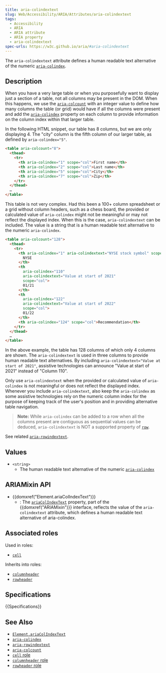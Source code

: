 ```yaml
---
title: aria-colindextext
slug: Web/Accessibility/ARIA/Attributes/aria-colindextext
tags:
  - Accessibility
  - ARIA
  - ARIA attribute
  - ARIA property
  - aria-colindextext
spec-urls: https://w3c.github.io/aria/#aria-colindextext
---
```


The `aria-colindextext` attribute defines a human readable text alternative of the numeric [`aria-colindex`](/en-US/docs/Web/Accessibility/ARIA/Attributes/aria-colindex).

## Description

When you have a very large table or when you purposefully want to display just a section of a table, not all columns may be present in the DOM. When this happens, we use the [`aria-colcount`](/en-US/docs/Web/Accessibility/ARIA/Attributes/aria-colcount) with an integer value to define how many columns the table (or grid) would have if all the columns were present and add the [`aria-colindex`](/en-US/docs/Web/Accessibility/ARIA/Attributes/aria-colindex) property on each column to provide information on the column index within that larger table.

In the following HTML snippet, our table has 8 columns, but we are only displaying 4. The "city" column is the fifth column of our larger table, as defined by `aria-colindex="5"`.

```html
<table aria-colcount="8">
  <thead>
    <tr>
      <th aria-colindex="1" scope="col">First name</th>
      <th aria-colindex="2" scope="col">Last name</th>
      <th aria-colindex="5" scope="col">City</th>
      <th aria-colindex="7" scope="col">Zip</th>
    </tr>
  </thead>
  …
</table>
```

This table is not very complex. Had this been a 100+ column spreadsheet or a grid without column headers, such as a chess board, the provided or calculated value of `aria-colindex` might not be meaningful or may not reflect the displayed index. When this is the case, `aria-colindextext` can be included. The value is a string that is a human readable text alternative to the numeric `aria-colindex`.

```html
<table aria-colcount="128">
  <thead>
    <tr>
      <th aria-colindex="1" aria-colindextext="NYSE stock symbol" scope="col">
        NYSE
      </th>
      <th
        aria-colindex="110"
        aria-colindextext="Value at start of 2021"
        scope="col">
        01/21
      </th>
      <th
        aria-colindex="122"
        aria-colindextext="Value at start of 2022"
        scope="col">
        01/22
      </th>
      <th aria-colindex="124" scope="col">Recommendation</th>
    </tr>
  </thead>
  …
</table>
```

In the above example, the table has 128 columns of which only 4 columns are shown. The `aria-colindextext` is used in three columns to provide human readable text alternatives. By including `aria-colindextext="Value at start of 2021"`, assistive technologies can announce "Value at start of 2021" instead of "Column 110".

Only use `aria-colindextext` when the provided or calculated value of `aria-colindex` is not meaningful or does not reflect the displayed index. Whenever you include `aria-colindextext`, also keep the `aria-colindex` as some assistive technologies rely on the numeric column index for the purpose of keeping track of the user's position and in providing alternative table navigation.

> **Note:** While `aria-colindex` can be added to a row when all the columns present are contiguous as sequential values can be deduced, `aria-colindextext` is NOT a supported property of [`row`](/en-US/docs/Web/Accessibility/ARIA/Roles/row_role).

See related [`aria-rowindextext`](/en-US/docs/Web/Accessibility/ARIA/Attributes/aria-rowindextext).

## Values

- `<string>`
  - The human readable text alternative of the numeric [`aria-colindex`](/en-US/docs/Web/Accessibility/ARIA/Attributes/aria-colindex)

## ARIAMixin API

- {{domxref("Element.ariaColIndexText")}}
  - : The [`ariaColIndexText`](/en-US/docs/Web/API/Element/ariaColIndexText) property, part of the {{domxref("ARIAMixin")}} interface, reflects the value of the `aria-colindextext` attribute, which defines a human readable text alternative of aria-colindex.

## Associated roles

Used in roles:

- [`cell`](/en-US/docs/Web/Accessibility/ARIA/Roles/cell_role)

Inherits into roles:

- [`columnheader`](/en-US/docs/Web/Accessibility/ARIA/Roles/columnheader_role)
- [`rowheader`](/en-US/docs/Web/Accessibility/ARIA/Roles/columnheader_role)

## Specifications

{{Specifications}}

## See Also

- [`Element.ariaColIndexText`](/en-US/docs/Web/API/Element/ariaColIndexText)
- [`aria-colindex`](/en-US/docs/Web/Accessibility/ARIA/Attributes/aria-colindex)
- [`aria-rowindextext`](/en-US/docs/Web/Accessibility/ARIA/Attributes/aria-rowindextext)
- [`aria-colcount`](/en-US/docs/Web/Accessibility/ARIA/Attributes/aria-colcount)
- [`cell` role](/en-US/docs/Web/Accessibility/ARIA/Roles/cell_role)
- [`columnheader` role](/en-US/docs/Web/Accessibility/ARIA/Roles/columnheader_role)
- [`rowheader` role](/en-US/docs/Web/Accessibility/ARIA/Roles/columnheader_role)
